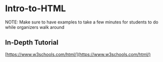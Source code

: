 # Intro-to-HTML
NOTE: Make sure to have examples to take a few minutes for students to do while organizers walk around

## In-Depth Tutorial
[https://www.w3schools.com/html/](https://www.w3schools.com/html/)
